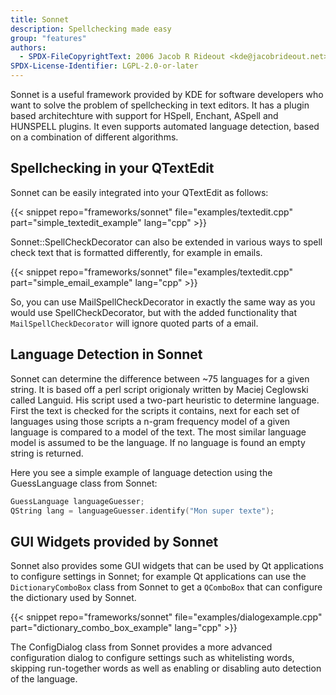 ```yaml
---
title: Sonnet
description: Spellchecking made easy
group: "features"
authors:
  - SPDX-FileCopyrightText: 2006 Jacob R Rideout <kde@jacobrideout.net>
SPDX-License-Identifier: LGPL-2.0-or-later
---
```


Sonnet is a useful framework provided by KDE for software developers who
want to solve the problem of spellchecking in text editors. It has a plugin
based architechture with support for HSpell, Enchant, ASpell and HUNSPELL
plugins. It even supports automated language detection, based on a combination
of different algorithms.

## Spellchecking in your QTextEdit

Sonnet can be easily integrated into your QTextEdit as follows:

{{< snippet repo="frameworks/sonnet" file="examples/textedit.cpp" part="simple_textedit_example" lang="cpp" >}}

Sonnet::SpellCheckDecorator can also be extended in various ways to spell check text
that is formatted differently, for example in emails.

{{< snippet repo="frameworks/sonnet" file="examples/textedit.cpp" part="simple_email_example" lang="cpp" >}}

So, you can use MailSpellCheckDecorator in exactly the same way as you would
use SpellCheckDecorator, but with the added functionality that `MailSpellCheckDecorator`
will ignore quoted parts of a email.

## Language Detection in Sonnet

Sonnet can determine the difference between ~75 languages for a given string.
It is based off a perl script origionaly written by Maciej Ceglowski called
Languid. His script used a two-part heuristic to determine language. First
the text is checked for the scripts it contains, next for each set of languages
using those scripts a n-gram frequency model of a given language is compared to
a model of the text. The most similar language model is assumed to be the language.
If no language is found an empty string is returned.

Here you see a simple example of language detection using the GuessLanguage class from Sonnet:

```cpp
GuessLanguage languageGuesser;
QString lang = languageGuesser.identify("Mon super texte");
```

## GUI Widgets provided by Sonnet

Sonnet also provides some GUI widgets that can be used by Qt applications
to configure settings in Sonnet; for example Qt applications can use the
`DictionaryComboBox` class from Sonnet to get a `QComboBox` that can configure
the dictionary used by Sonnet.

{{< snippet repo="frameworks/sonnet" file="examples/dialogexample.cpp" part="dictionary_combo_box_example" lang="cpp" >}}

The ConfigDialog class from Sonnet provides a more advanced configuration
dialog to configure settings such as whitelisting words, skipping run-together
words as well as enabling or disabling auto detection of the language.
